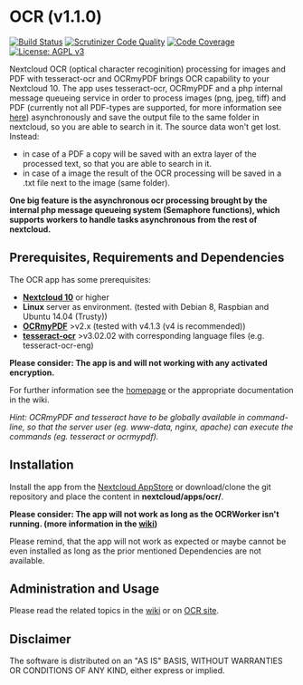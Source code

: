 # OCR (v1.1.0)
[![Build Status](https://travis-ci.org/janis91/ocr.svg?branch=master)](https://travis-ci.org/janis91/ocr) [![Scrutinizer Code Quality](https://scrutinizer-ci.com/g/janis91/ocr/badges/quality-score.png?b=master)](https://scrutinizer-ci.com/g/janis91/ocr/?branch=master) [![Code Coverage](https://scrutinizer-ci.com/g/janis91/ocr/badges/coverage.png?b=master)](https://scrutinizer-ci.com/g/janis91/ocr/?branch=master) [![License: AGPL v3](https://img.shields.io/badge/License-AGPL%20v3-blue.svg)](http://www.gnu.org/licenses/agpl-3.0)

Nextcloud OCR (optical character recoginition) processing for images and PDF with tesseract-ocr and OCRmyPDF brings OCR capability to your Nextcloud 10.
The app uses tesseract-ocr, OCRmyPDF and a php internal message queueing service in order to process images (png, jpeg, tiff) and PDF (currently not all PDF-types are supported, for more information see [here](https://github.com/jbarlow83/OCRmyPDF)) asynchronously and save the output file to the same folder in nextcloud, so you are able to search in it.
The source data won&#39;t get lost. Instead:
 - in case of a PDF a copy will be saved with an extra layer of the processed text, so that you are able to search in it.
 - in case of a image the result of the OCR processing will be saved in a .txt file next to the image (same folder). 

**One big feature is the asynchronous ocr processing brought by the internal php message queueing system (Semaphore functions), which supports workers to handle tasks asynchronous from the rest of nextcloud.**

## Prerequisites, Requirements and Dependencies
The OCR app has some prerequisites:
 - **[Nextcloud 10](https://nextcloud.com/)** or higher
 - **Linux** server as environment. (tested with Debian 8, Raspbian and Ubuntu 14.04 (Trusty))
 - **[OCRmyPDF](https://github.com/jbarlow83/OCRmyPDF)** &gt;v2.x (tested with v4.1.3 (v4 is recommended))
 - **[tesseract-ocr](https://github.com/tesseract-ocr/tesseract)** &gt;v3.02.02 with corresponding language files (e.g. tesseract-ocr-eng)

**Please consider: The app is and will not working with any activated encryption.**

For further information see the [homepage](http://janis91.github.io/ocr/) or the appropriate documentation in the wiki.

*Hint: OCRmyPDF and tesseract have to be globally available in command-line, so that the server user (eg. www-data, nginx, apache) can execute the commands (eg. tesseract or ocrmypdf).*

## Installation
Install the app from the [Nextcloud AppStore](http://apps.nextcloud.com) or download/clone the git repository and place the content in **nextcloud/apps/ocr/**.

**Please consider: The app will not work as long as the OCRWorker isn't running. (more information in the [wiki](https://github.com/janis91/ocr/wiki))**

Please remind, that the app will not work as expected or maybe cannot be even installed as long as the prior mentioned Dependencies are not available.

## Administration and Usage
Please read the related topics in the [wiki](https://github.com/janis91/ocr/wiki) or on [OCR site](https://janis91.github.io/ocr/).

## Disclaimer
The software is distributed on an "AS IS" BASIS, WITHOUT WARRANTIES OR
CONDITIONS OF ANY KIND, either express or implied.
